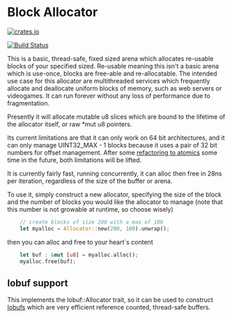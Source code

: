 
# Block Allocator

[![crates.io](https://img.shields.io/crates/v/block_allocator.svg)](https://crates.io/crates/block_allocator/)

[![Build Status](https://travis-ci.org/rrichardson/block_alloc.svg?branch=master)](https://travis-ci.org/rrichardson/block_alloc)

This is a basic, thread-safe, fixed sized arena which allocates re-usable blocks
of your specified sized. Re-usable meaning this isn't a basic arena which is
use-once, blocks are free-able and re-allocatable. The intended use case for this
allocator are multithreaded services which frequently allocate and deallocate uniform blocks of
memory, such as web servers or videogames.  It can run forever without any loss of performance
due to fragmentation.

Presently it will allocate mutable u8 slices which are bound to the lifetime of the allocator itself, or raw *mut u8
pointers.

Its current limitations are that it can only work on 64 bit architectures, and it can only manage UINT32_MAX - 1 blocks because it uses a pair of 32 bit numbers
for offset management.  After some [refactoring to atomics](https://github.com/rust-lang/rust/issues/24564) some time in
    the future, both limitations will be lifted.

It is currently fairly fast, running concurrently, it can alloc then free in 28ns per iteration, regardless of the size
of the buffer or arena.

To use it, simply construct a new allocator, specifying the size of the block and the number of blocks you would like
the allocator to manage (note that this number is not growable at runtime, so choose wisely)

```rust
    // create blocks of size 200 with a max of 100
    let myalloc = Allocator::new(200, 100).unwrap();
```

then you can alloc and free to your heart`s content

```rust
    let buf : &mut [u8] = myalloc.alloc();
    myalloc.free(buf);
```

## Iobuf support

This implements the Iobuf::Allocator trait, so it can be used to construct [Iobufs](https://github.com/cgaebel/iobuf)
which are very efficient reference counted, thread-safe buffers.


